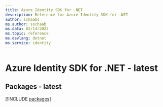 ```yaml
---
title: Azure Identity SDK for .NET
description: Reference for Azure Identity SDK for .NET
author: schaabs
ms.author: sschaab
ms.data: 03/14/2023
ms.topic: reference
ms.devlang: dotnet
ms.service: identity
---
```

# Azure Identity SDK for .NET - latest
## Packages - latest
[!INCLUDE [packages](identity-index.md)]